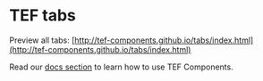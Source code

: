 # TEF tabs

Preview all tabs: [http://tef-components.github.io/tabs/index.html](http://tef-components.github.io/tabs/index.html)

Read our [docs section](https://github.com/tef-components/docs) to learn how to use TEF Components.
